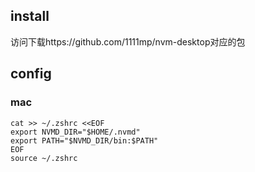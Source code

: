 ## install
访问下载https://github.com/1111mp/nvm-desktop对应的包

## config
### mac
```shell
cat >> ~/.zshrc <<EOF
export NVMD_DIR="$HOME/.nvmd"
export PATH="$NVMD_DIR/bin:$PATH"
EOF
source ~/.zshrc
```